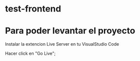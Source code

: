 # test-frontend

# Para poder levantar el proyecto

Instalar la extencion Live Server en tu VisualStudio Code

Hacer click en "Go Live";
